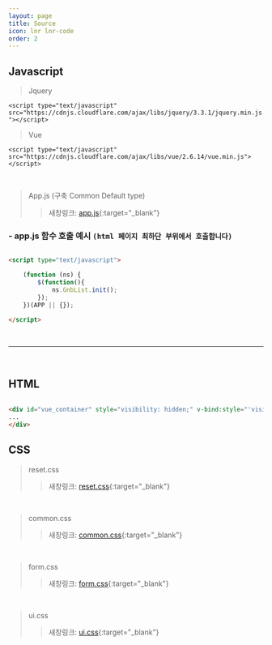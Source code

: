 ```yaml
---
layout: page
title: Source
icon: lnr lnr-code
order: 2
---
```


## Javascript
> Jquery  

```<script type="text/javascript" src="https://cdnjs.cloudflare.com/ajax/libs/jquery/3.3.1/jquery.min.js"></script>```

> Vue

```<script type="text/javascript" src="https://cdnjs.cloudflare.com/ajax/libs/vue/2.6.14/vue.min.js"></script> ```

<br> 

> App.js (구축 Common Default type)
>> 새창링크: [<i class="icon icon-link"></i> app.js](/resource/js/app.js){:target="_blank"}

<script src="https://gist.github.com/nex-front/74919d94aec1486dc1b6528a0b3edd75.js"></script>

### - app.js 함수 호출 예시 `(html 페이지 최하단 부위에서 호출합니다)`

``` html

<script type="text/javascript">

    (function (ns) {
        $(function(){
            ns.GnbList.init();
        });
    })(APP || {});

</script>

```


<br>

---

<br>

## HTML


``` html

<div id="vue_container" style="visibility: hidden;" v-bind:style="'visibility: visible;'">
...
</div>

```


## CSS
> reset.css
>> 새창링크: [<i class="icon icon-link"></i> reset.css](/resource/css/reset.css){:target="_blank"}

<script src="https://gist.github.com/nex-front/5044f61bc9c77ea087699fafe615481c.js"></script>  

<br>   

>common.css
>> 새창링크: [<i class="icon icon-link"></i> common.css](/resource/css/common.css){:target="_blank"}

<script src="https://gist.github.com/nex-front/c3dd44f31c90bf31cbc448cde8e8fa4a.js"></script>

<br>

>form.css
>> 새창링크: [<i class="icon icon-link"></i> form.css](/resource/css/form.css){:target="_blank"}

<script src="https://gist.github.com/nex-front/cd4014258be3bab0c0d0fe10376b9c7c.js"></script>

<br>

>ui.css
>> 새창링크: [<i class="icon icon-link"></i> ui.css](/resource/css/ui.css){:target="_blank"}

<script src="https://gist.github.com/nex-front/22371fb79eb6faa8c108c6bba88b8021.js"></script>

